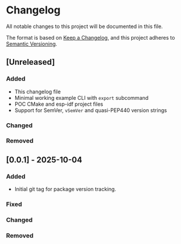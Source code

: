 # Changelog

All notable changes to this project will be documented in this file.

The format is based on [Keep a Changelog](https://keepachangelog.com/en/1.1.0/),
and this project adheres to [Semantic Versioning](https://semver.org/spec/v2.0.0.html).

## [Unreleased]

### Added

- This changelog file
- Minimal working example CLI with `export` subcommand
- POC CMake and esp-idf project files
- Support for SemVer, `vSemVer` and quasi-PEP440 version strings

### Changed

### Removed


## [0.0.1] - 2025-10-04

### Added

- Initial git tag for package version tracking.

### Fixed

### Changed

### Removed
